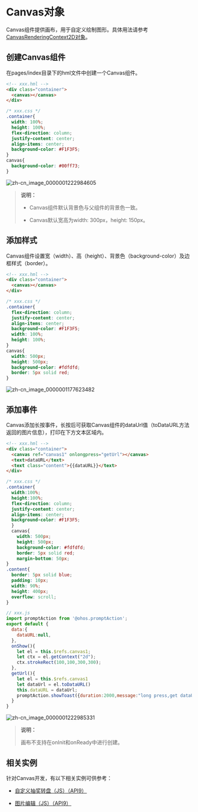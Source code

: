 # Canvas对象


Canvas组件提供画布，用于自定义绘制图形。具体用法请参考[CanvasRenderingContext2D对象](../reference/apis-arkui/arkui-js/js-components-canvas-canvasrenderingcontext2d.md)。


## 创建Canvas组件

在pages/index目录下的hml文件中创建一个Canvas组件。


```html
<!-- xxx.hml -->
<div class="container">
  <canvas></canvas>
</div>
```


```css
/* xxx.css */
.container{
  width: 100%;
  height: 100%;
  flex-direction: column;
  justify-content: center;
  align-items: center;
  background-color: #F1F3F5;
}
canvas{
  background-color: #00ff73;
}
```

![zh-cn_image_0000001222984605](figures/zh-cn_image_0000001222984605.png)

> **说明：**
> - Canvas组件默认背景色与父组件的背景色一致。
>
> - Canvas默认宽高为width: 300px，height: 150px。


## 添加样式

Canvas组件设置宽（width）、高（height）、背景色（background-color）及边框样式（border）。


```html
<!-- xxx.hml -->
<div class="container">
  <canvas></canvas>
</div>
```


```css
/* xxx.css */
.container{
  flex-direction: column;
  justify-content: center;
  align-items: center;
  background-color: #F1F3F5;
  width: 100%;
  height: 100%;
}
canvas{
  width: 500px;
  height: 500px;  
  background-color: #fdfdfd;  
  border: 5px solid red;
}
```

![zh-cn_image_0000001177623482](figures/zh-cn_image_0000001177623482.png)


## 添加事件

Canvas添加长按事件，长按后可获取Canvas组件的dataUrl值（toDataURL方法返回的图片信息），打印在下方文本区域内。


```html
<!-- xxx.hml -->
<div class="container">
  <canvas ref="canvas1" onlongpress="getUrl"></canvas>
  <text>dataURL</text>
  <text class="content">{{dataURL}}</text>
</div>
```


```css
/* xxx.css */
.container{
  width:100%;
  height:100%;
  flex-direction: column;
  justify-content: center;
  align-items: center;
  background-color: #F1F3F5;
  }
  canvas{  
    width: 500px;  
    height: 500px;
    background-color: #fdfdfd;
    border: 5px solid red;
    margin-bottom: 50px;
}
.content{
  border: 5px solid blue;
  padding: 10px;
  width: 90%;
  height: 400px; 
  overflow: scroll;
}
```


```js
// xxx.js
import promptAction from '@ohos.promptAction';
export default {
  data:{
    dataURL:null,
  },
  onShow(){
    let el = this.$refs.canvas1;
    let ctx = el.getContext("2d"); 
    ctx.strokeRect(100,100,300,300);
  },
  getUrl(){
    let el = this.$refs.canvas1
    let dataUrl = el.toDataURL()
    this.dataURL = dataUrl;
    promptAction.showToast({duration:2000,message:"long press,get dataURL"})
  }
}
```

![zh-cn_image_0000001222985331](figures/zh-cn_image_0000001222985331.gif)

> **说明：** 
>
> 画布不支持在onInit和onReady中进行创建。

## 相关实例

针对Canvas开发，有以下相关实例可供参考：

- [自定义抽奖转盘（JS）（API9）](https://gitee.com/openharmony/codelabs/tree/master/JSUI/JSCanvasComponent)

- [图片编辑（JS）（API9）](https://gitee.com/openharmony/codelabs/tree/master/Media/ImageEditorTemplate)
